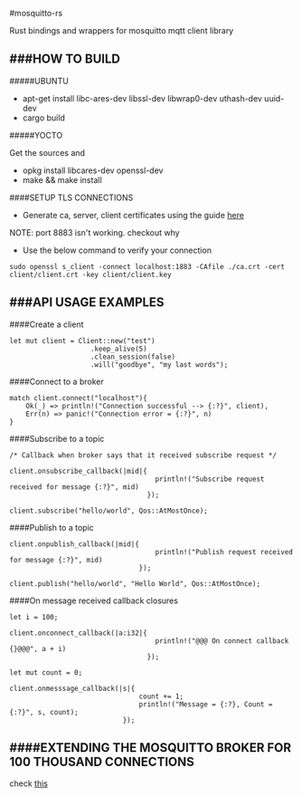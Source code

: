 #mosquitto-rs

Rust bindings and wrappers for mosquitto mqtt client library

###HOW TO BUILD
---

#####UBUNTU

* apt-get install libc-ares-dev libssl-dev libwrap0-dev uthash-dev uuid-dev
* cargo build

#####YOCTO

Get the sources and

* opkg install libcares-dev openssl-dev
* make && make install

####SETUP TLS CONNECTIONS

* Generate ca, server, client certificates using the guide [here](http://rockingdlabs.dunmire.org/exercises-experiments/ssl-client-certs-to-secure-mqtt)

NOTE: port 8883 isn't working. checkout why

* Use the below command to verify your connection
```
sudo openssl s_client -connect localhost:1883 -CAfile ./ca.crt -cert client/client.crt -key client/client.key
```


###API USAGE EXAMPLES
---

####Create a client

```
let mut client = Client::new("test")
                    .keep_alive(5)
                    .clean_session(false)
                    .will("goodbye", "my last words");
```

####Connect to a broker

```
match client.connect("localhost"){
    Ok(_) => println!("Connection successful --> {:?}", client),
    Err(n) => panic!("Connection error = {:?}", n)
}
```

####Subscribe to a topic

```
/* Callback when broker says that it received subscribe request */

client.onsubscribe_callback(|mid|{
                                    println!("Subscribe request received for message {:?}", mid)
                                  });

client.subscribe("hello/world", Qos::AtMostOnce);
```

####Publish to a topic

```
client.onpublish_callback(|mid|{
                                    println!("Publish request received for message {:?}", mid)
                                });

client.publish("hello/world", "Hello World", Qos::AtMostOnce);
```


####On message received callback closures

```
let i = 100;

client.onconnect_callback(|a:i32|{
                                    println!("@@@ On connect callback {}@@@", a + i)
                                  });
```

```
let mut count = 0;

client.onmesssage_callback(|s|{
                                count += 1;
                                println!("Message = {:?}, Count = {:?}", s, count);
                            });
```

####EXTENDING THE MOSQUITTO BROKER FOR 100 THOUSAND CONNECTIONS
---

check [this](https://lists.launchpad.net/mosquitto-users/msg00163.html)
